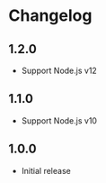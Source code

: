 # Changelog

## 1.2.0
 - Support Node.js v12

## 1.1.0
 - Support Node.js v10

## 1.0.0
 - Initial release
